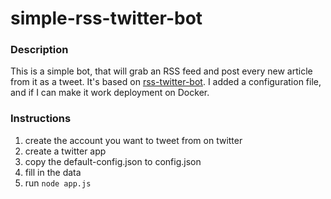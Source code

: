 # simple-rss-twitter-bot

### Description

This is a simple bot, that will grab an RSS feed and post every new article from it as a tweet.
It's based on [rss-twitter-bot](https://gitlab.com/hughr/rss-twitter-bot). I added a configuration file, and if I can make it work deployment on Docker.

### Instructions

1. create the account you want to tweet from on twitter
2. create a twitter app
3. copy the default-config.json to config.json
4. fill in the data
5. run `node app.js`

